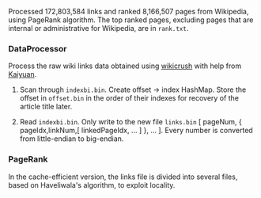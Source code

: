 Processed 172,803,584 links and ranked 8,166,507 pages from Wikipedia, using PageRank algorithm. 
The top ranked pages, excluding pages that are internal or administrative for Wikipedia, are in ```rank.txt```.

### DataProcessor

Process the raw wiki links data obtained using [wikicrush](https://github.com/trishume/wikicrush) with help from [Kaiyuan](https://github.com/thngkaiyuan).

1. Scan through ```indexbi.bin```. Create offset -> index HashMap. Store the offset in ```offset.bin``` in the order of their indexes for recovery of the article title later.

2. Read ```indexbi.bin```. Only write to the new file ```links.bin``` [ pageNum, { pageIdx,linkNum,[ linkedPageIdx, ... ] }, ... ]. Every number is converted from little-endian to big-endian.

### PageRank

In the cache-efficient version, the links file is divided into several files, based on Haveliwala's algorithm, to exploit locality.
